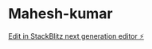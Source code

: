 # Mahesh-kumar

[Edit in StackBlitz next generation editor ⚡️](https://stackblitz.com/~/github.com/geeta5634/Mahesh-kumar)